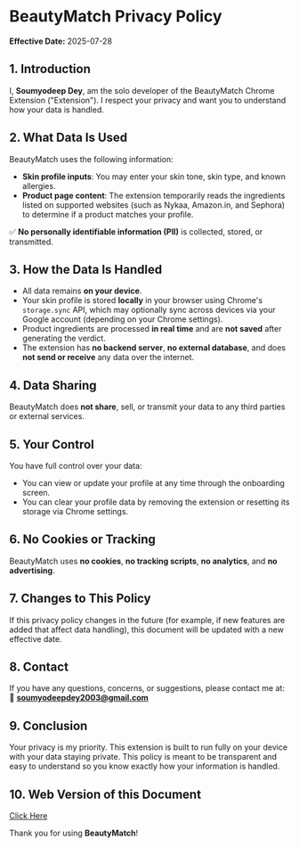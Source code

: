 # BeautyMatch Privacy Policy

**Effective Date:** 2025-07-28

## 1. Introduction
I, **Soumyodeep Dey**, am the solo developer of the BeautyMatch Chrome Extension ("Extension"). I respect your privacy and want you to understand how your data is handled.

## 2. What Data Is Used
BeautyMatch uses the following information:

- **Skin profile inputs**: You may enter your skin tone, skin type, and known allergies.
- **Product page content**: The extension temporarily reads the ingredients listed on supported websites (such as Nykaa, Amazon.in, and Sephora) to determine if a product matches your profile.

✅ **No personally identifiable information (PII)** is collected, stored, or transmitted.

## 3. How the Data Is Handled
- All data remains **on your device**.
- Your skin profile is stored **locally** in your browser using Chrome's `storage.sync` API, which may optionally sync across devices via your Google account (depending on your Chrome settings).
- Product ingredients are processed **in real time** and are **not saved** after generating the verdict.
- The extension has **no backend server**, **no external database**, and does **not send or receive** any data over the internet.

## 4. Data Sharing
BeautyMatch does **not share**, sell, or transmit your data to any third parties or external services.

## 5. Your Control
You have full control over your data:
- You can view or update your profile at any time through the onboarding screen.
- You can clear your profile data by removing the extension or resetting its storage via Chrome settings.

## 6. No Cookies or Tracking
BeautyMatch uses **no cookies**, **no tracking scripts**, **no analytics**, and **no advertising**.

## 7. Changes to This Policy
If this privacy policy changes in the future (for example, if new features are added that affect data handling), this document will be updated with a new effective date.

## 8. Contact
If you have any questions, concerns, or suggestions, please contact me at:  
📧 **soumyodeepdey2003@gmail.com**

## 9. Conclusion
Your privacy is my priority. This extension is built to run fully on your device with your data staying private. This policy is meant to be transparent and easy to understand so you know exactly how your information is handled.

## 10. Web Version of this Document
[Click Here](https://beautymatch-privacy.vercel.app/)

Thank you for using **BeautyMatch**!
